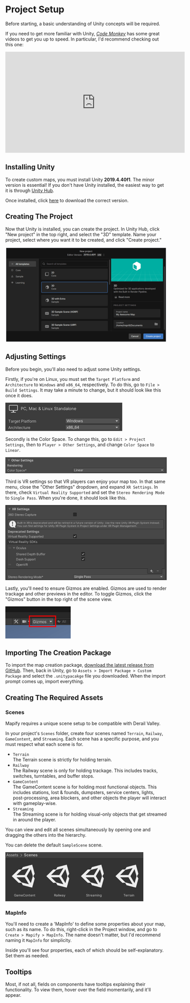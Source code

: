 # Project Setup

Before starting, a basic understanding of Unity concepts will be required.

If you need to get more familiar with Unity, [*Code Monkey*][code-monkey] has some great videos to get you up to speed.
In particular, I'd recommend checking out this one:

<iframe width="560" height="315" src="https://www.youtube-nocookie.com/embed/E6A4WvsDeLE" title="YouTube video player" frameborder="0" allow="accelerometer; autoplay; clipboard-write; encrypted-media; gyroscope; picture-in-picture; web-share" allowfullscreen></iframe>


## Installing Unity

To create custom maps, you must install Unity **2019.4.40f1**.
The minor version is essential!
If you don't have Unity installed, the easiest way to get it is through [Unity Hub][unity-hub].

Once installed, click [here][unity-download] to download the correct version.


## Creating The Project

Now that Unity is installed, you can create the project.
In Unity Hub, click "New project" in the top right, and select the "3D" template.
Name your project, select where you want it to be created, and click "Create project."

![New Project Screen](../assets/unity-hub-new-project.png)


## Adjusting Settings

Before you begin, you'll also need to adjust some Unity settings.

Firstly, if you're on Linux, you must set the `Target Platform` and `Architecture` to `Windows` and `x86_64`, respectively.
To do this, go to `File > Build Settings`. It may take a minute to change, but it should look like this once it does.

![Build Settings](../assets/build-settings.png)


Secondly is the Color Space. To change this, go to `Edit > Project Settings`, then to `Player > Other Settings`, and change `Color Space` to `Linear`.

![Color Space Setting](../assets/color-space-setting.png)


Third is VR settings so that VR players can enjoy your map too. In that same menu, close the "Other Settings" dropdown, and expand `XR Settings`.
In there, check `Virtual Reality Supported` and set the `Stereo Rendering Mode` to `Single Pass`.
When you're done, it should look like this.

![XR Settings](../assets/xr-settings.png)


Lastly, you'll need to ensure Gizmos are enabled.
Gizmos are used to render trackage and other previews in the editor.
To toggle Gizmos, click the "Gizmos" button in the top right of the scene view.

![Gizmos](../assets/gizmos.png)


## Importing The Creation Package

To import the map creation package, [download the latest release from GitHub][github-releases].
Then, back in Unity, go to `Assets > Import Package > Custom Package` and select the `.unitypacakge` file you downloaded.
When the import prompt comes up, import everything.


## Creating The Required Assets

### Scenes

Mapify requires a unique scene setup to be compatible with Derail Valley.

In your project's `Scenes` folder, create four scenes named `Terrain`, `Railway`, `GameContent`, and `Streaming`.
Each scene has a specific purpose, and you must respect what each scene is for.

- `Terrain`  
  The Terrain scene is strictly for holding terrain.
- `Railway`  
  The Railway scene is only for holding trackage.
  This includes tracks, switches, turntables, and buffer stops.
- `GameContent`  
  The GameContent scene is for holding most functional objects.
  This includes stations, lost & founds, dumpsters, service centers, lights, post-processing, area blockers, and other objects the player will interact with gameplay-wise.
- `Streaming`  
  The Streaming scene is for holding visual-only objects that get streamed in around the player.

You can view and edit all scenes simultaneously by opening one and dragging the others into the hierarchy.

You can delete the default `SampleScene` scene.

![Project Scenes](../assets/scenes.png)

### MapInfo

You'll need to create a 'MapInfo' to define some properties about your map, such as its name.
To do this, right-click in the Project window, and go to `Create > Mapify > MapInfo`.
The name doesn't matter, but I'd recommend naming it `MapInfo` for simplicity.

Inside you'll see four properties, each of which should be self-explanatory. Set them as needed.


## Tooltips

Most, if not all, fields on components have tooltips explaining their functionality.
To view them, hover over the field momentarily, and it'll appear.


[unity-hub]: https://unity.com/download
[unity-download]: unityhub://2019.4.40f1/ffc62b691db5
[github-releases]: https://github.com/Insprill/dv-mapify/releases
[code-monkey]: https://www.youtube.com/@CodeMonkeyUnitys
